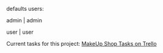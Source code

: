 <p>defaults users:</p>
<p>admin | admin</p>
<p>user  | user</p>

Current tasks for this project:
<a href="https://trello.com/b/xIs6PpGv/shop" target="_blank">MakeUp Shop Tasks on Trello</a>

